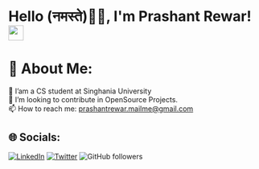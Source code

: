 <h1>Hello (नमस्ते)🙏🏻, I'm Prashant Rewar! <img src="https://media.giphy.com/media/ieJQey6KtzHd0T6noK/giphy.gif" width="30"></h1>

# 💫 About Me:
🔭 I’am a CS student at Singhania University<br>👯 I’m looking to contribute in OpenSource Projects.<br>📫 How to reach me: [prashantrewar.mailme@gmail.com](mailto:prashantrewar.mailme@gmail.com)


## 🌐 Socials:
[![LinkedIn](https://img.shields.io/badge/LinkedIn-%230077B5.svg?logo=linkedin&logoColor=white)](https://linkedin.com/in/prashantrewar) [![Twitter](https://img.shields.io/badge/Twitter-%231DA1F2.svg?logo=Twitter&logoColor=white)](https://twitter.com/prashantrewar09) ![GitHub followers](https://img.shields.io/github/followers/prashantrewar?label=Follow&style=social)
